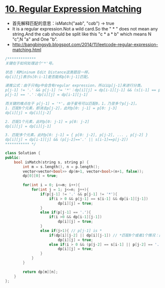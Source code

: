 # [10. Regular Expression Matching](https://leetcode.com/problems/regular-expression-matching/?tab=Description)
* 首先解释匹配的意思：isMatch("aab", "c*a*b") → true
*  It is a regular expression.Not a wild card.So the " * " does not mean any string.And the cab should be split like this "c * a * b" which means N "c",N "a" and One "b".
*  http://bangbingsyb.blogspot.com/2014/11/leetcode-regular-expression-matching.html

```C++
/*************
关键在于如何处理这个'*'号。

状态：和Mininum Edit Distance这类题目一样。
dp[i][j]表示s[0:i-1]是否能和p[0:j-1]匹配。

递推公式：由于只有p中会含有regular expression，所以以p[j-1]来进行分类。
p[j-1] != '.' && p[j-1] != '*'：dp[i][j] = dp[i-1][j-1] && (s[i-1] == p[j-1])
p[j-1] == '.'：dp[i][j] = dp[i-1][j-1]

而关键的难点在于 p[j-1] = '*'。由于星号可以匹配0，1，乃至多个p[j-2]。
1. 匹配0个元素，即消去p[j-2]，此时p[0: j-1] = p[0: j-3]
dp[i][j] = dp[i][j-2]

2. 匹配1个元素，此时p[0: j-1] = p[0: j-2]
dp[i][j] = dp[i][j-1]

3. 匹配多个元素，此时p[0: j-1] = { p[0: j-2], p[j-2], ... , p[j-2] }
dp[i][j] = dp[i-1][j] && (p[j-2]=='.' || s[i-1]==p[j-2])
*********** */

class Solution {
public:
    bool isMatch(string s, string p) {
        int m = s.length(), n = p.length();
        vector<vector<bool>> dp(m+1, vector<bool>(n+1, false));
        dp[0][0] = true;
        
        for(int i = 0; i<=m; i++){
            for(int j = 1; j<=n; j++){
                if(p[j-1] != '.' && p[j-1] != '*'){
                    if(i > 0 && p[j-1] == s[i-1] && dp[i-1][j-1])
                        dp[i][j] = true;
                }
                else if(p[j-1] == '.'){
                    if(i >0 && dp[i-1][j-1])
                        dp[i][j] = true;
                }
                else if(j>1){ // p[j-1] is *
                    if(dp[i][j-2] || dp[i][j-1]) // *匹配0个或者1个情况：匹配0个时无论当前字符p[j-1]是什么都无所谓
                        dp[i][j] = true;
                    else if(i > 0 && (p[j-2] == s[i-1] || p[j-2] == '.') && dp[i-1][j]) // s的当前字符等于p当前字符(就是*)的前一个字符
                        dp[i][j] = true;
                }
            }
        }
        
        return dp[m][n];
    }
};
```
